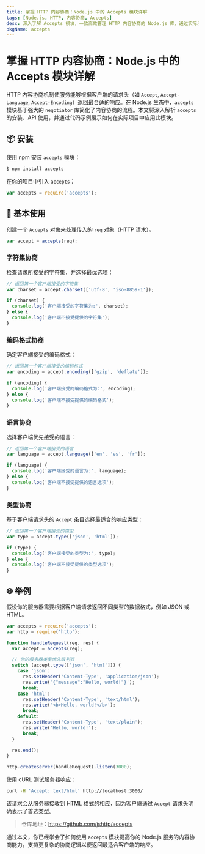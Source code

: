 ```yaml
---
title: 掌握 HTTP 内容协商：Node.js 中的 Accepts 模块详解
tags: [Node.js, HTTP, 内容协商, Accepts]
desc: 深入了解 Accepts 模块，一款高效管理 HTTP 内容协商的 Node.js 库，通过实际示例掌握其使用方法。
pkgName: accepts
---
```


# 掌握 HTTP 内容协商：Node.js 中的 Accepts 模块详解

HTTP 内容协商机制使服务能够根据客户端的请求头（如 `Accept`, `Accept-Language`, `Accept-Encoding`）返回最合适的响应。在 Node.js 生态中，`accepts` 模块基于强大的 `negotiator` 库简化了内容协商的流程。本文将深入解析 `accepts` 的安装、API 使用，并通过代码示例展示如何在实际项目中应用此模块。

## 📦 安装

使用 npm 安装 `accepts` 模块：

```bash
$ npm install accepts
```

在你的项目中引入 `accepts`：

```javascript
var accepts = require('accepts');
```

## 🚀 基本使用

创建一个 `Accepts` 对象来处理传入的 `req` 对象（HTTP 请求）。

```javascript
var accept = accepts(req);
```

### 字符集协商

检查请求所接受的字符集，并选择最优选项：

```javascript
// 返回第一个客户端接受的字符集
var charset = accept.charset(['utf-8', 'iso-8859-1']);

if (charset) {
  console.log('客户端接受的字符集为:', charset);
} else {
  console.log('客户端不接受提供的字符集');
}
```

### 编码格式协商

确定客户端接受的编码格式：

```javascript
// 返回第一个客户端接受的编码格式
var encoding = accept.encoding(['gzip', 'deflate']);

if (encoding) {
  console.log('客户端接受的编码格式为:', encoding);
} else {
  console.log('客户端不接受提供的编码格式');
}
```

### 语言协商

选择客户端优先接受的语言：

```javascript
// 返回第一个客户端接受的语言
var language = accept.language(['en', 'es', 'fr']);

if (language) {
  console.log('客户端接受的语言为:', language);
} else {
  console.log('客户端不接受提供的语言选项');
}
```

### 类型协商

基于客户端请求头的 `Accept` 条目选择最适合的响应类型：

```javascript
// 返回第一个客户端接受的类型
var type = accept.type(['json', 'html']);

if (type) {
  console.log('客户端接受的类型为:', type);
} else {
  console.log('客户端不接受提供的类型选项');
}
```

## 🌐 举例

假设你的服务器需要根据客户端请求返回不同类型的数据格式，例如 JSON 或 HTML。

```javascript
var accepts = require('accepts');
var http = require('http');

function handleRequest(req, res) {
  var accept = accepts(req);

  // 你的服务器类型优先级列表
  switch (accept.type(['json', 'html'])) {
    case 'json':
      res.setHeader('Content-Type', 'application/json');
      res.write('{"message":"Hello, world!"}');
      break;
    case 'html':
      res.setHeader('Content-Type', 'text/html');
      res.write('<b>Hello, world!</b>');
      break;
    default:
      res.setHeader('Content-Type', 'text/plain');
      res.write('Hello, world!');
      break;
  }

  res.end();
}

http.createServer(handleRequest).listen(3000);
```

使用 cURL 测试服务器响应：

```bash
curl -H 'Accept: text/html' http://localhost:3000/
```

该请求会从服务器接收到 HTML 格式的相应，因为客户端通过 `Accept` 请求头明确表示了首选类型。

> 仓库地址：https://github.com/jshttp/accepts

通过本文，你已经学会了如何使用 `accepts` 模块提高你的 Node.js 服务的内容协商能力，支持更复杂的协商逻辑以便返回最适合客户端的响应。